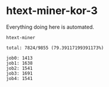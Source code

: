 # htext-miner-kor-3

Everything doing here is automated.

```
htext-miner

total: 7824/9855 (79.39117199391173%)

job0: 1413
job1: 1638
job2: 1541
job3: 1691
job4: 1541
```